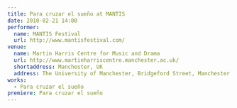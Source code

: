 ```yaml
---
title: Para cruzar el sueño at MANTIS
date: 2010-02-21 14:00
performer:
  name: MANTIS Festival
  url: http://www.mantisfestival.com/
venue:
  name: Martin Harris Centre for Music and Drama
  url: http://www.martinharriscentre.manchester.ac.uk/
  shortaddress: Manchester, UK
  address: The University of Manchester, Bridgeford Street, Manchester M13 9PL, United Kingdom
works:
  - Para cruzar el sueño
premiere: Para cruzar el sueño
---
```

